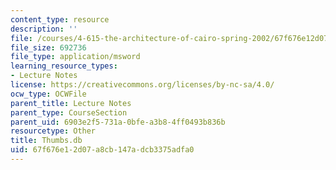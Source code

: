 ```yaml
---
content_type: resource
description: ''
file: /courses/4-615-the-architecture-of-cairo-spring-2002/67f676e12d07a8cb147adcb3375adfa0_Thumbs.db
file_size: 692736
file_type: application/msword
learning_resource_types:
- Lecture Notes
license: https://creativecommons.org/licenses/by-nc-sa/4.0/
ocw_type: OCWFile
parent_title: Lecture Notes
parent_type: CourseSection
parent_uid: 6903e2f5-731a-0bfe-a3b8-4ff0493b836b
resourcetype: Other
title: Thumbs.db
uid: 67f676e1-2d07-a8cb-147a-dcb3375adfa0
---
```

